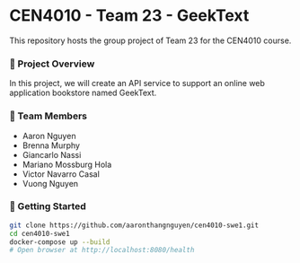 # CEN4010 - Team 23 - GeekText

This repository hosts the group project of Team 23 for the CEN4010 course.

### 🌱 Project Overview

In this project, we will create an API service to support an online web application bookstore named GeekText.

### 👏 Team Members

- Aaron Nguyen
- Brenna Murphy
- Giancarlo Nassi
- Mariano Mossburg Hola
- Victor Navarro Casal
- Vuong Nguyen

### 🍼 Getting Started

```bash
git clone https://github.com/aaronthangnguyen/cen4010-swe1.git
cd cen4010-swe1
docker-compose up --build
# Open browser at http://localhost:8080/health
```
